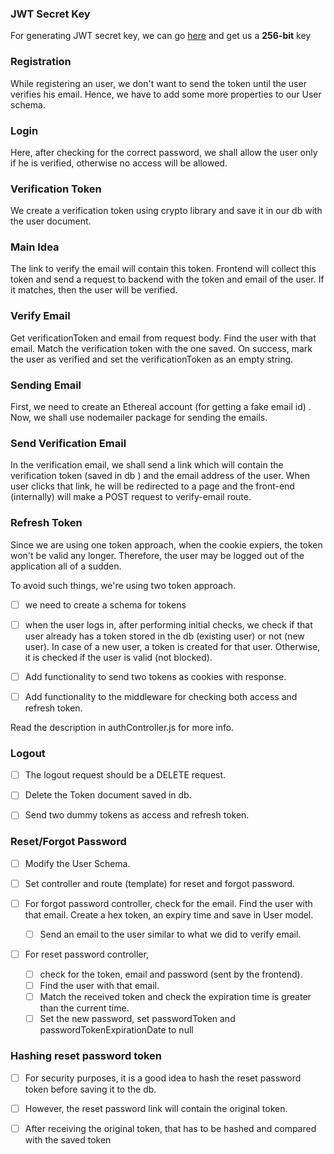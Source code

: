 ### JWT Secret Key
For generating JWT secret key, we can go [here](allkeysgenerator.com) and get us a **256-bit** key

### Registration
While registering an user, we don't want to send the token until the user verifies his email. 
Hence, we have to add some more properties to our User schema.

### Login
Here, after checking for the correct password, we shall allow the user only if he is verified, otherwise no access will be allowed.

### Verification Token
We create a verification token using crypto library and save it in our db with the user document.

### Main Idea
The link to verify the email will contain this token. Frontend will collect this token and send a request to backend with the token and email of the user. If it matches, then the user will be verified.

### Verify Email
Get verificationToken and email from request body. Find the user with that email.  Match the verification token with the one saved. On success, mark the user as verified and set the verificationToken as an empty string.

### Sending Email
First, we need to create an Ethereal account (for getting a fake email id) . Now, we shall use nodemailer package for sending the emails.

### Send Verification Email
In the verification email, we shall send a link which will contain the verification token (saved in db ) and the email address of the user. When user clicks that link, he will be redirected to a page and the front-end (internally) will make a POST request to verify-email route.

### Refresh Token
Since we are using one token approach, when the cookie expiers, the token won't be valid any longer. Therefore, the user may be logged out of the application all of a sudden.

To avoid such things, we're using two token approach.

- [ ] we need to create a schema for tokens

- [ ] when the user logs in, after performing initial checks, we check if that user already has a token stored in the db (existing user) or not (new user). In case of a new user, a token is created for that user. Otherwise, it is checked if the user is valid (not blocked).

- [ ] Add functionality to send two tokens as cookies with response.

- [ ] Add functionality to the middleware for checking both access and refresh token.

Read the description in authController.js for more info.

### Logout
- [ ] The logout request should be a DELETE request.

- [ ] Delete the Token document saved in db.

- [ ] Send two dummy tokens as access and refresh token.

### Reset/Forgot Password

- [ ] Modify the User Schema.

- [ ] Set controller and route (template) for reset and forgot password.

- [ ] For forgot password controller, check for the email. Find the user with that email. Create a hex token, an expiry time and save in User model.
    - [ ] Send an email to the user similar to what we did to verify email.

- [ ] For reset password controller, 
    - [ ] check for the token, email and password (sent by the frontend). 
    - [ ] Find the user with that email. 
    - [ ] Match the received token and check the expiration time is greater than the current time.
    - [ ] Set the new password, set passwordToken and passwordTokenExpirationDate to null

### Hashing reset password token
- [ ] For security purposes, it is a good idea to hash the reset password token before saving it to the db. 
- [ ] However, the reset password link will contain the original token.
- [ ] After receiving the original token, that has to be hashed and compared with the saved token








